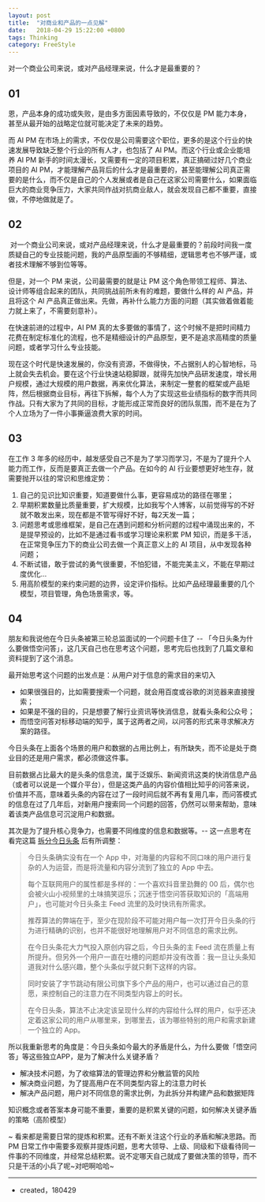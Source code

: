 ```yaml
---
layout: post
title:  "对商业和产品的一点见解"
date:   2018-04-29 15:22:00 +0800
tags: Thinking
category: FreeStyle
---
```


对一个商业公司来说，或对产品经理来说，什么才是最重要的？

## 01

恩，产品本身的成功或失败，是由多方面因素导致的，不仅仅是 PM 能力本身，甚至从最开始的战略定位就可能决定了未来的趋势。


而 AI PM 在市场上的需求，不仅仅是公司需要这个职位，更多的是这个行业的快速发展导致缺乏整个行业的所有人才，也包括了 AI PM。而这个行业或企业能培养 AI PM 新手的时间太漫长，又需要有一定的项目积累，真正搞砸过好几个商业项目的 AI PM，才能理解产品背后的什么才是最重要的，甚至能理解公司真正需要的是什么，而不仅是自己的个人发展或者是自己在这家公司需要什么，如果面临巨大的商业竞争压力，大家共同作战对抗商业敌人，就会发现自己都不重要，直接做，不停地做就是了。 
## 02
 对一个商业公司来说，或对产品经理来说，什么才是最重要的？前段时间我一度质疑自己的专业技能问题，我的产品原型画的不够精细，逻辑思考也不够严谨，或者技术理解不够到位等等。

但是，对一个 PM 来说，公司最需要的就是让 PM 这个角色带领工程师、算法、设计师等组合起来的团队，共同挑战前所未有的难题，要做什么样的 AI 产品，并且将这个 AI 产品真正做出来。先做，再补什么能力方面的问题（其实做着做着能力就上来了，不需要刻意补）。

在快速前进的过程中，AI PM 真的太多要做的事情了，这个时候不是把时间精力花费在制定标准化的流程，也不是精细设计的产品原型，更不是追求高精度的质量问题，或者学习什么专业技能。

现在这个时代是快速发展的，你没有资源，不做得快，不占据别人的心智地标，马上就会失去机会。要在这个行业快速站稳脚跟，就得先加快产品研发速度，增长用户规模，通过大规模的用户数据，再来优化算法，来制定一整套的框架或产品矩阵，然后根据商业目标，再往下拆解，每个人为了实现这些业绩指标的数字而共同作战。只有大家为了共同的目标，才能形成正常而良好的团队氛围，而不是在为了个人立场为了一件小事撕逼浪费大家的时间。

## 03

在工作 3 年多的经历中，越发感受自己不是为了学习而学习，不是为了提升个人能力而工作，反而是要真正去做一个产品。在如今的 AI 行业要想更好地生存，就需要抛开以往的常识和思维定势：

1. 自己的见识比知识重要，知道要做什么事，更容易成功的路径在哪里；
2. 早期积累数量比质量重要，扩大规模，比如我写个人博客，以前觉得写的不好就不敢发出来，现在都是不管写得好不好，每2天发一篇；
3. 问题思考或思维框架，是自己在遇到问题和分析问题的过程中涌现出来的，不是提早预设的，比如不是通过看书或学习理论来积累 PM 知识，而是多干活，在正常竞争压力下的商业公司去做一个真正意义上的 AI 项目，从中发现各种问题；
4. 不断试错，敢于尝试的勇气很重要，不怕犯错，不能完美主义，不能在早期过度优化...
5. 用高阶模型的来约束问题的边界，设定评价指标。比如产品经理最重要的几个模型，项目管理，角色场景需求，等。

## 04


朋友和我说他在今日头条被第三轮总监面试的一个问题卡住了 -- 「今日头条为什么要做悟空问答」，这几天自己也在思考这个问题，思考完后也找到了几篇文章和资料提到了这个消息。


最开始思考这个问题的出发点是：从用户对于信息的需求目的来切入

- 如果很强目的，比如需要搜索一个问题，就会用百度或谷歌的浏览器来直接搜索；
- 如果是不强的目的，只是想要了解行业资讯等快消信息，就看头条和公众号；
- 而悟空问答对标移动端的知乎，属于这两者之间，以问答的形式来寻求解决方案的路径。

今日头条在上面各个场景的用户和数据的占用比例上，有所缺失，而不论是处于商业目的还是用户需求，都必须做这件事。

目前数据占比最大的是头条的信息流，属于泛娱乐、新闻资讯这类的快消信息产品（或者可以说是一个媒介平台），但是这类产品的内容价值相比知乎的问答来说，价值并不高，意味着头条的内容在过了一段时间后就不再有复用几率，而问答模式的信息在过了几年后，对新用户搜索同一个问题的回答，仍然可以带来帮助，意味着该类产品信息可沉淀用户和数据。

其次是为了提升核心竞争力，也需要不同维度的信息和数据等。-- 这一点思考在看完这篇 [拆分今日头条](https://mp.weixin.qq.com/s?__biz=MjM5MjM3NzQwMA==&mid=2650986738&idx=1&sn=b35c027254ee9146d1ecce4e640a4062&chksm=bd5147a58a26ceb38315ef40fce260d3ebf9833f6c158421ba2c347d79773c08b5b65e11bc22&mpshare=1&scene=1&srcid=0501H0vO8vlw5Twja4eufFe7&key=bc3ddd203e3c4de7aa7675b99f9367ed6689dc98f7a82ef3e234d9c5342cc5596a5c5ac6d1c98b69b44032ea515784c5f65029ae2b923a56d0b1f78054cc59f13462e41f180f7c32dae7eefda3844862&ascene=0&uin=OTYyNDg4NjIx&devicetype=iMac+MacBookPro14%2C1+OSX+OSX+10.12.5+build(16F2073)&version=12020810&nettype=WIFI&lang=zh_CN&fontScale=100&pass_ticket=UC625zXwDUeytop5uBhc9nXfxPJbGIQTw9toyQExJzSqZmMBPyelfzPCTmGziErq) 后有所调整：

> 今日头条确实没有在一个 App 中，对海量的内容和不同口味的用户进行复杂的人为运营，而是将流量和内容分流到了独立的 App 中去。
> 
> 每个互联网用户的属性都是多样的：一个喜欢抖音里劲舞的 00 后，偶尔也会被火山小视频里的土味搞笑逗乐；沉迷于悟空问答获取知识的「高端用户」，也可能对今日头条主 Feed 流里的及时快讯有所需求。
> 
> 推荐算法的弊端在于，至少在现阶段不可能对用户每一次打开今日头条的行为进行精确的识别，也并不能很好地理解用户对不同信息的需求比例。
> 
> 在今日头条花大力气投入原创内容之后，今日头条的主 Feed 流在质量上有所提升。但另外一个用户一直在吐槽的问题却并没有改善：我一旦让头条知道我对什么感兴趣，整个头条似乎就只剩下这样的内容。
> 
> 同时安装了字节跳动有限公司旗下多个产品的用户，也可以通过自己的意愿，来控制自己的注意力在不同类型内容上的时长。
> 
> 在今日头条，算法不止决定该呈现什么样的内容给什么样的用户，似乎还决定着这家公司的用户从哪里来，到哪里去，该为哪些特别的用户和需求新建一个独立的 App。

所以我重新思考的角度是：今日头条如今最大的矛盾是什么，为什么要做「悟空问答」等这些独立APP，是为了解决什么关键矛盾？

- 解决技术问题，为了收缩算法的管理边界和分散监管的风险
- 解决商业问题，为了提高用户在不同类型内容上的注意力时长
- 解决产品问题，用户对不同信息的需求比例，为此拆分并构建产品和数据矩阵

知识概念或者答案本身可能不重要，重要的是积累关键的问题，如何解决关键矛盾的策略（高阶模型）


~ 看来都是需要日常的提炼和积累。还有不断关注这个行业的矛盾和解决思路。而 PM 日常工作中需要多观察并提炼问题，思考大领导、上级、同级和下级看待同一件事的不同维度，并经常总结积累。说不定哪天自己就成了要做决策的领导，而不只是干活的小兵了呢~对吧啊哈哈~


---

- created，180429